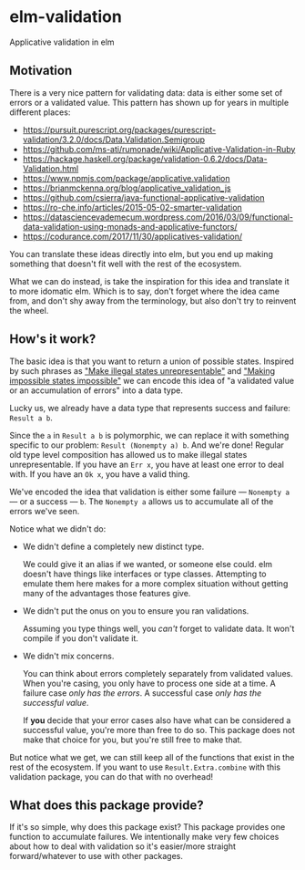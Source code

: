 # elm-validation

Applicative validation in elm

## Motivation

There is a very nice pattern for validating data: data is either some set of errors or a validated value.
This pattern has shown up for years in multiple different places:

* <https://pursuit.purescript.org/packages/purescript-validation/3.2.0/docs/Data.Validation.Semigroup>
* <https://github.com/ms-ati/rumonade/wiki/Applicative-Validation-in-Ruby>
* <https://hackage.haskell.org/package/validation-0.6.2/docs/Data-Validation.html>
* <https://www.npmjs.com/package/applicative.validation>
* <https://brianmckenna.org/blog/applicative_validation_js>
* <https://github.com/csierra/java-functional-applicative-validation>
* <https://ro-che.info/articles/2015-05-02-smarter-validation>
* <https://datasciencevademecum.wordpress.com/2016/03/09/functional-data-validation-using-monads-and-applicative-functors/>
* <https://codurance.com/2017/11/30/applicatives-validation/>

You can translate these ideas directly into elm,
but you end up making something that doesn't fit well with the rest of the ecosystem.

What we can do instead, is take the inspiration for this idea and translate it to more idomatic elm.
Which is to say, don't forget where the idea came from, and don't shy away from the terminology, but also don't try to reinvent the wheel.

## How's it work?

The basic idea is that you want to return a union of possible states.
Inspired by such phrases as ["Make illegal states unrepresentable"][Make illegal state unrepresentable] and ["Making impossible states impossible"][Making impossible states impossible] we can encode this idea of "a validated value or an accumulation of errors" into a data type.

Lucky us, we already have a data type that represents success and failure: `Result a b`.

Since the `a` in `Result a b` is polymorphic, we can replace it with something specific to our problem: `Result (Nonempty a) b`.
And we're done!
Regular old type level composition has allowed us to make illegal states unrepresentable.
If you have an `Err x`, you have at least one error to deal with.
If you have an `Ok x`, you have a valid thing.

We've encoded the idea that validation is either some failure — `Nonempty a` — or a success — `b`.
The `Nonempty a` allows us to accumulate all of the errors we've seen.

Notice what we didn't do:
* We didn't define a completely new distinct type.

    We could give it an alias if we wanted, or someone else could.
    elm doesn't have things like interfaces or type classes.
    Attempting to emulate them here makes for a more complex situation without getting many of the advantages those features give.

* We didn't put the onus on you to ensure you ran validations.

    Assuming you type things well, you _can't_ forget to validate data.
    It won't compile if you don't validate it.

* We didn't mix concerns.

    You can think about errors completely separately from validated values.
    When you're casing, you only have to process one side at a time.
    A failure case _only has the errors_.
    A successful case _only has the successful value_.
    
    If **you** decide that your error cases also have what can be considered a successful value,
    you're more than free to do so.
    This package does not make that choice for you, but you're still free to make that.

But notice what we get, we can still keep all of the functions that exist in the rest of the ecosystem.
If you want to use `Result.Extra.combine` with this validation package, you can do that with no overhead!

## What does this package provide?

If it's so simple, why does this package exist?
This package provides one function to accumulate failures.
We intentionally make very few choices about how to deal with validation so it's easier/more straight forward/whatever to use with other packages.

[Make illegal state unrepresentable]: https://blog.janestreet.com/effective-ml-revisited/#make-illegal-states-unrepresentable
[Making impossible states impossible]: https://youtu.be/IcgmSRJHu_8
